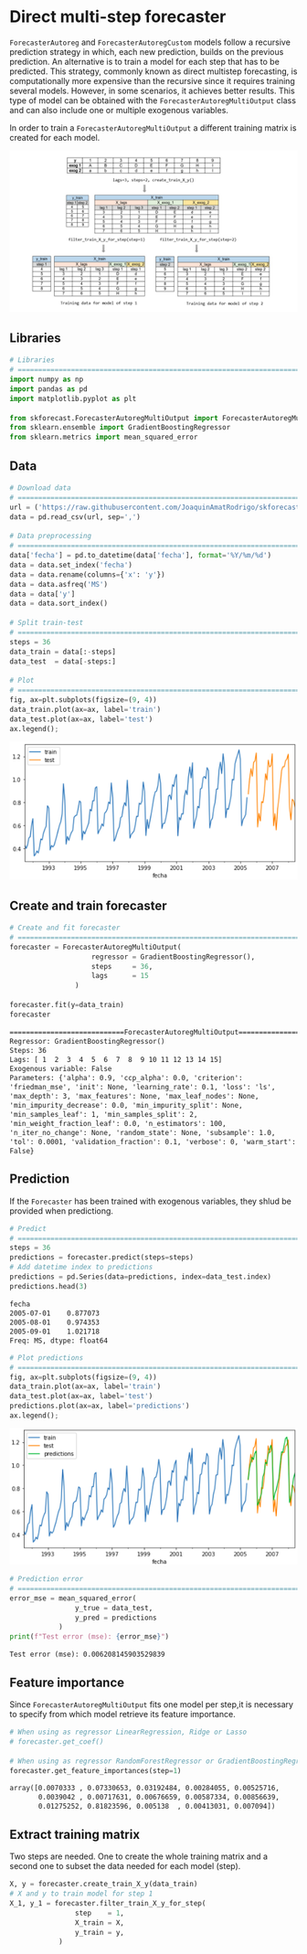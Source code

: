# Direct multi-step forecaster

`ForecasterAutoreg` and `ForecasterAutoregCustom` models follow a recursive prediction strategy in which, each new prediction, builds on the previous prediction. An alternative is to train a model for each step that has to be predicted. This strategy, commonly known as direct multistep forecasting, is computationally more expensive than the recursive since it requires training several models. However, in some scenarios, it achieves better results. This type of model can be obtained with the `ForecasterAutoregMultiOutput` class and can also include one or multiple exogenous variables.

In order to train a `ForecasterAutoregMultiOutput` a different training matrix is created for each model.

<img src="../img/diagram_skforecast_multioutput.jpg">

## Libraries

``` python
# Libraries
# ==============================================================================
import numpy as np
import pandas as pd
import matplotlib.pyplot as plt

from skforecast.ForecasterAutoregMultiOutput import ForecasterAutoregMultiOutput
from sklearn.ensemble import GradientBoostingRegressor
from sklearn.metrics import mean_squared_error
```

## Data

``` python
# Download data
# ==============================================================================
url = ('https://raw.githubusercontent.com/JoaquinAmatRodrigo/skforecast/master/data/h2o.csv')
data = pd.read_csv(url, sep=',')

# Data preprocessing
# ==============================================================================
data['fecha'] = pd.to_datetime(data['fecha'], format='%Y/%m/%d')
data = data.set_index('fecha')
data = data.rename(columns={'x': 'y'})
data = data.asfreq('MS')
data = data['y']
data = data.sort_index()

# Split train-test
# ==============================================================================
steps = 36
data_train = data[:-steps]
data_test  = data[-steps:]

# Plot
# ==============================================================================
fig, ax=plt.subplots(figsize=(9, 4))
data_train.plot(ax=ax, label='train')
data_test.plot(ax=ax, label='test')
ax.legend();
```
<img src="../img/data.png">


## Create and train forecaster


``` python
# Create and fit forecaster
# ==============================================================================
forecaster = ForecasterAutoregMultiOutput(
                    regressor = GradientBoostingRegressor(),
                    steps     = 36,
                    lags      = 15
                )

forecaster.fit(y=data_train)
forecaster
```

```
============================ForecasterAutoregMultiOutput============================
Regressor: GradientBoostingRegressor()
Steps: 36
Lags: [ 1  2  3  4  5  6  7  8  9 10 11 12 13 14 15]
Exogenous variable: False
Parameters: {'alpha': 0.9, 'ccp_alpha': 0.0, 'criterion': 'friedman_mse', 'init': None, 'learning_rate': 0.1, 'loss': 'ls', 'max_depth': 3, 'max_features': None, 'max_leaf_nodes': None, 'min_impurity_decrease': 0.0, 'min_impurity_split': None, 'min_samples_leaf': 1, 'min_samples_split': 2, 'min_weight_fraction_leaf': 0.0, 'n_estimators': 100, 'n_iter_no_change': None, 'random_state': None, 'subsample': 1.0, 'tol': 0.0001, 'validation_fraction': 0.1, 'verbose': 0, 'warm_start': False}

```

## Prediction

If the `Forecaster` has been trained with exogenous variables, they shlud be provided when predictiong.


``` python
# Predict
# ==============================================================================
steps = 36
predictions = forecaster.predict(steps=steps)
# Add datetime index to predictions
predictions = pd.Series(data=predictions, index=data_test.index)
predictions.head(3)
```

```
fecha
2005-07-01    0.877073
2005-08-01    0.974353
2005-09-01    1.021718
Freq: MS, dtype: float64
```

``` python
# Plot predictions
# ==============================================================================
fig, ax=plt.subplots(figsize=(9, 4))
data_train.plot(ax=ax, label='train')
data_test.plot(ax=ax, label='test')
predictions.plot(ax=ax, label='predictions')
ax.legend();
```

<img src="../img/prediction_with_direct_multi_output.png">

``` python
# Prediction error
# ==============================================================================
error_mse = mean_squared_error(
                y_true = data_test,
                y_pred = predictions
            )
print(f"Test error (mse): {error_mse}")
```

```
Test error (mse): 0.006208145903529839
```

## Feature importance

Since `ForecasterAutoregMultiOutput` fits one model per step,it is necessary to specify from which model retrieve its feature importance.

``` python
# When using as regressor LinearRegression, Ridge or Lasso
# forecaster.get_coef()

# When using as regressor RandomForestRegressor or GradientBoostingRegressor
forecaster.get_feature_importances(step=1)
```

```
array([0.0070333 , 0.07330653, 0.03192484, 0.00284055, 0.00525716,
       0.0039042 , 0.00717631, 0.00676659, 0.00587334, 0.00856639,
       0.01275252, 0.81823596, 0.005138  , 0.00413031, 0.007094])
```

## Extract training matrix

Two steps are needed. One to create the whole training matrix and a second one to subset the data needed for each model (step).

``` python
X, y = forecaster.create_train_X_y(data_train)
# X and y to train model for step 1
X_1, y_1 = forecaster.filter_train_X_y_for_step(
                step    = 1,
                X_train = X,
                y_train = y,
            )
```